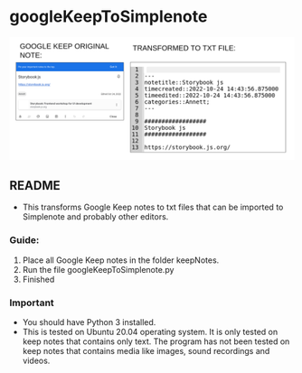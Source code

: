 # googleKeepToSimplenote

![googlekeeptotxtimg](googlekeeptotxt.png)
## README
* This transforms Google Keep notes to txt files
that can be imported to Simplenote and probably other editors.

### Guide:
1. Place all Google Keep notes in the folder keepNotes.
2. Run the file googleKeepToSimplenote.py
3. Finished 

### Important
* You should have Python 3 installed.
* This is tested on Ubuntu 20.04 operating system. It is only tested on keep notes that contains only text. The program has not been tested on keep notes that contains media like images, sound recordings and videos.
